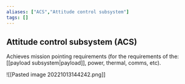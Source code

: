```yaml
---
aliases: ["ACS","Attitude control subsystem"]
tags: []
---
```


## Attitude control subsystem (ACS)
Achieves mission pointing requirements (for the requirements of the: [[payload subsystem|payload]], power, thermal, comms, etc).

![[Pasted image 20221013144242.png]]


